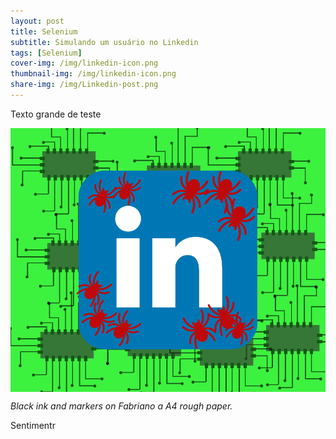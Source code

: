 ```yaml
---
layout: post
title: Selenium
subtitle: Simulando um usuário no Linkedin
tags: [Selenium]
cover-img: /img/linkedin-icon.png
thumbnail-img: /img/linkedin-icon.png
share-img: /img/Linkedin-post.png
---
```


Texto grande de teste

<img src="/img/Linkedin-post.png" alt="Selenium" align="center"/>

*Black ink and markers on Fabriano a A4 rough paper.*

Sentimentr


